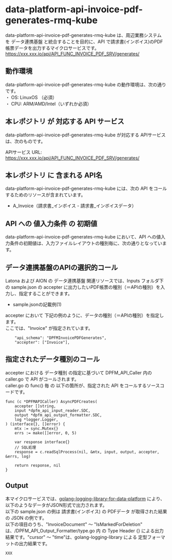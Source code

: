 # data-platform-api-invoice-pdf-generates-rmq-kube

data-platform-api-invoice-pdf-generates-rmq-kube は、周辺業務システム　を データ連携基盤 と統合することを目的に、API で請求書(インボイス)のPDF帳票データを出力するマイクロサービスです。  
https://xxx.xxx.io/api/API_FUNC_INVOICE_PDF_SRV/generates/

## 動作環境

data-platform-api-invoice-pdf-generates-rmq-kube の動作環境は、次の通りです。  
・ OS: LinuxOS （必須）  
・ CPU: ARM/AMD/Intel（いずれか必須）  


## 本レポジトリ が 対応する API サービス
data-platform-api-invoice-pdf-generates-rmq-kube が対応する APIサービス は、次のものです。

APIサービス URL: https://xxx.xxx.io/api/API_FUNC_INVOICE_PDF_SRV/generates/

## 本レポジトリ に 含まれる API名
data-platform-api-invoice-pdf-generates-rmq-kube には、次の API をコールするためのリソースが含まれています。  

* A_Invoice（請求書_インボイス - 請求書_インボイスデータ）

## API への 値入力条件 の 初期値
data-platform-api-invoice-pdf-generates-rmq-kube において、API への値入力条件の初期値は、入力ファイルレイアウトの種別毎に、次の通りとなっています。  

## データ連携基盤のAPIの選択的コール

Latona および AION の データ連携基盤 関連リソースでは、Inputs フォルダ下の sample.json の accepter に出力したいPDF帳票の種別（＝APIの種別）を入力し、指定することができます。   

* sample.jsonの記載例(1)  

accepter において 下記の例のように、データの種別（＝APIの種別）を指定します。  
ここでは、"Invoice" が指定されています。    
  
```
	"api_schema": "DPFMInvoicePDFGenerates",
	"accepter": ["Invoice"],
```

## 指定されたデータ種別のコール

accepter における データ種別 の指定に基づいて DPFM_API_Caller 内の caller.go で API がコールされます。  
caller.go の func() 毎 の 以下の箇所が、指定された API をコールするソースコードです。  

```
func (c *DPFMAPICaller) AsyncPDFCreates(
	accepter []string,
	input *dpfm_api_input_reader.SDC,
	output *dpfm_api_output_formatter.SDC,
	log *logger.Logger,
) (interface{}, []error) {
	mtx := sync.Mutex{}
	errs := make([]error, 0, 5)

	var response interface{}
	// SQL処理
	response = c.readSqlProcess(nil, &mtx, input, output, accepter, &errs, log)

	return response, nil
}
```

## Output  
本マイクロサービスでは、[golang-logging-library-for-data-platform](https://github.com/latonaio/golang-logging-library-for-data-platform) により、以下のようなデータがJSON形式で出力されます。  
以下の sample.json の例は 請求書(インボイス) の PDFデータ が取得された結果の JSON の例です。  
以下の項目のうち、"InvoiceDocument" ～ "IsMarkedForDeletion" は、/DPFM_API_Output_Formatter/type.go 内 の Type Header {} による出力結果です。"cursor" ～ "time"は、golang-logging-library による 定型フォーマットの出力結果です。  

```
XXX
```
